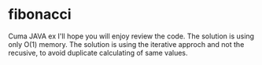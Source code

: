 # fibonacci
Cuma JAVA ex
I'll hope you will enjoy review the code.
The solution is using only O(1) memory.
The solution is using the iterative approch and not the recusive, to avoid duplicate calculating of same values.